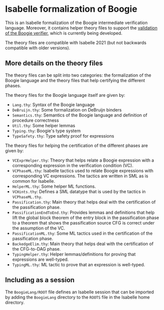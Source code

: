 # Isabelle formalization of Boogie
This is an Isabelle formalization of the Boogie intermediate verification language.
Moreover, it contains helper theory files to support the [validation of the Boogie 
verifier](https://github.com/gauravpartha/boogie_proofgen/), which is currently being
developed.

The theory files are compatible with Isabelle 2021 (but not backwards 
compatible with older versions).

## More details on the theory files
The theory files can be split into two categories: the formalization of the 
Boogie language and the theory files that help certifying the different phases.

The theory files for the Boogie language itself are given by:
* `Lang.thy`: Syntax of the Boogie language
* `DeBruijn.thy`: Some formalization on DeBruijn binders
* `Semantics.thy`: Semantics of the Boogie language and definition of procedure 
correctness
* `Util.thy`: Some helper lemmas
* `Typing.thy`: Boogie's type system
* `TypeSafety.thy`: Type safety proof for expressions

The theory files for helping the certification of the different phases are given by:
* `VCExprHelper.thy`: Theory that helps relate a Boogie expression with a corresponding 
expression in the verification condition (VC).
* `VCPhaseML.thy`: Isabelle tactics used to relate Boogie expressions with 
corresponding VC expressions. The tactics are written in SML as is common for Isabelle.
* `HelperML.thy`: Some helper ML functions.
* `VCHints.thy`: Defines a SML datatype that is used by the tactics in `VCPhaseML.thy`.
* `Passification.thy`: Main theory that helps deal with the certification of the passification phase.
* `PassificationEndToEnd.thy`: Provides lemmas and definitions that help lift the global block
theorem of the entry block in the passification phase to a theorem that shows
the passification source CFG is correct under the assumption of the VC.
* `PassificationML.thy`: Some ML tactics used in the certification of the 
passification phase.
* `BackedgeElim.thy`: Main theory that helps deal with the certification of the CFG-to-DAG phase.
* `TypingHelper.thy`: Helper lemmas/definitions for proving that expressions are well-typed.
* `TypingML.thy`: ML tactic to prove that an expression is well-typed.

## Including as a session
The `BoogieLang/ROOT` file defines an Isabelle session that can be imported by adding the
`BoogieLang` directory to the `ROOTS` file in the Isabelle home directory.